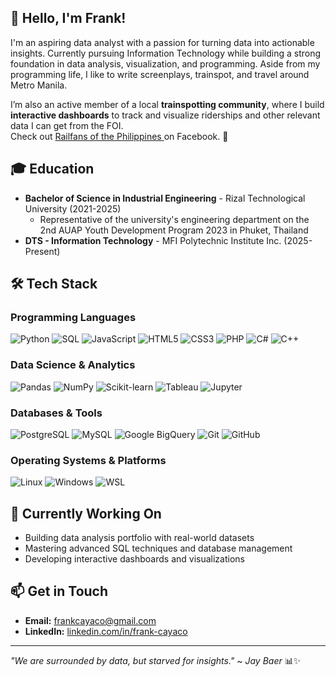 ## 👋 Hello, I'm Frank!

I'm an aspiring data analyst with a passion for turning data into actionable insights. Currently pursuing Information Technology while building a strong foundation in data analysis, visualization, and programming. Aside from my programming life, I like to write screenplays, trainspot, and travel around Metro Manila.

I’m also an active member of a local **trainspotting community**, where I build **interactive dashboards** to track and visualize riderships and other relevant data I can get from the FOI.  
Check out [Railfans of the Philippines ](https://www.facebook.com/railfansphilippines) on Facebook. 🚂


## 🎓 Education

- **Bachelor of Science in Industrial Engineering** - Rizal Technological University (2021-2025)
  - Representative of the university's engineering department on the 2nd AUAP Youth Development Program 2023 in Phuket, Thailand
- **DTS - Information Technology** - MFI Polytechnic Institute Inc. (2025-Present)

## 🛠️ Tech Stack

### Programming Languages
![Python](https://img.shields.io/badge/Python-3776AB?style=for-the-badge&logo=python&logoColor=white)
![SQL](https://img.shields.io/badge/SQL-4479A1?style=for-the-badge&logo=mysql&logoColor=white)
![JavaScript](https://img.shields.io/badge/JavaScript-F7DF1E?style=for-the-badge&logo=javascript&logoColor=black)
![HTML5](https://img.shields.io/badge/HTML5-E34F26?style=for-the-badge&logo=html5&logoColor=white)
![CSS3](https://img.shields.io/badge/CSS3-1572B6?style=for-the-badge&logo=css3&logoColor=white)
![PHP](https://img.shields.io/badge/PHP-777BB4?style=for-the-badge&logo=php&logoColor=white)
![C#](https://img.shields.io/badge/C%23-239120?style=for-the-badge&logo=c-sharp&logoColor=white)
![C++](https://img.shields.io/badge/C%2B%2B-00599C?style=for-the-badge&logo=c%2B%2B&logoColor=white)

### Data Science & Analytics
![Pandas](https://img.shields.io/badge/Pandas-150458?style=for-the-badge&logo=pandas&logoColor=white)
![NumPy](https://img.shields.io/badge/Numpy-013243?style=for-the-badge&logo=numpy&logoColor=white)
![Scikit-learn](https://img.shields.io/badge/scikit--learn-F7931E?style=for-the-badge&logo=scikit-learn&logoColor=white)
![Tableau](https://img.shields.io/badge/Tableau-E97627?style=for-the-badge&logo=tableau&logoColor=white)
![Jupyter](https://img.shields.io/badge/Jupyter-F37626?style=for-the-badge&logo=jupyter&logoColor=white)

### Databases & Tools
![PostgreSQL](https://img.shields.io/badge/PostgreSQL-316192?style=for-the-badge&logo=postgresql&logoColor=white)
![MySQL](https://img.shields.io/badge/MySQL-4479A1?style=for-the-badge&logo=mysql&logoColor=white)
![Google BigQuery](https://img.shields.io/badge/Google_BigQuery-4285F4?style=for-the-badge&logo=google-cloud&logoColor=white)
![Git](https://img.shields.io/badge/Git-F05032?style=for-the-badge&logo=git&logoColor=white)
![GitHub](https://img.shields.io/badge/GitHub-100000?style=for-the-badge&logo=github&logoColor=white)

### Operating Systems & Platforms
![Linux](https://img.shields.io/badge/Linux-FCC624?style=for-the-badge&logo=linux&logoColor=black)
![Windows](https://img.shields.io/badge/Windows-0078D6?style=for-the-badge&logo=windows&logoColor=white)
![WSL](https://img.shields.io/badge/WSL-0D1117?style=for-the-badge&logo=windows-terminal&logoColor=white)

## 🎯 Currently Working On

- Building data analysis portfolio with real-world datasets
- Mastering advanced SQL techniques and database management
- Developing interactive dashboards and visualizations

## 📫 Get in Touch

- **Email:** frankcayaco@gmail.com
- **LinkedIn:** [linkedin.com/in/frank-cayaco](https://linkedin.com/in/frank-cayaco)

---

*"We are surrounded by data, but starved for insights." ~ Jay Baer* 📊✨
